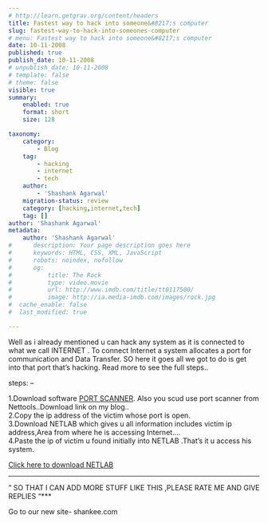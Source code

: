 ```yaml
---
# http://learn.getgrav.org/content/headers
title: Fastest way to hack into someone&#8217;s computer
slug: fastest-way-to-hack-into-someones-computer
# menu: Fastest way to hack into someone&#8217;s computer
date: 10-11-2008
published: true
publish_date: 10-11-2008
# unpublish_date: 10-11-2008
# template: false
# theme: false
visible: true
summary:
    enabled: true
    format: short
    size: 128

taxonomy:
    category:
        - Blog
    tag:
        - hacking
        - internet
        - tech
    author:
        - 'Shashank Agarwal'
    migration-status: review
    category: [hacking,internet,tech]
    tag: []
author: 'Shashank Agarwal'
metadata:
    author: 'Shashank Agarwal'
#      description: Your page description goes here
#      keywords: HTML, CSS, XML, JavaScript
#      robots: noindex, nofollow
#      og:
#          title: The Rock
#          type: video.movie
#          url: http://www.imdb.com/title/tt0117500/
#          image: http://ia.media-imdb.com/images/rock.jpg
#  cache_enable: false
#  last_modified: true

---
```


Well as i already mentioned u can hack any system as it is connected to what we call INTERNET . To connect Internet a system allocates a port for communication and Data Transfer. SO here it goes all we got to do is get into that port that’s hacking. Read more to see the full steps..  
  
steps: –

1.Download software [PORT SCANNER](http://www.download.com/Advanced-Port-Scanner/3000-2085-10127846.html). Also you scud use port scanner from Nettools..Download link on my blog..  
2.Copy the ip address of the victim whose port is open.  
3.Download NETLAB which gives u all information includes victim ip address,Area from where he is accessing Internet….  
4.Paste the ip of victim u found initially into NETLAB .That’s it u access his system.

[Click here to download NETLAB](http://vipmeister.com/dl/netlab/netlab.html)  
***  
” SO THAT I CAN ADD MORE STUFF LIKE THIS ,PLEASE RATE ME AND GIVE REPLIES “***

Go to our new site- shankee.com
